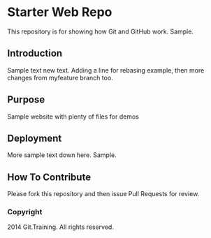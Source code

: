 # Starter Web Repo

This repository is for showing how Git and GitHub work. Sample.

## Introduction

Sample text new text. Adding a line for rebasing example, then more changes from myfeature branch too.

## Purpose

Sample website with plenty of files for demos

## Deployment

More sample text down here. Sample.

## How To Contribute

Please fork this repository and then issue Pull Requests for review.


### Copyright

2014 Git.Training. All rights reserved.